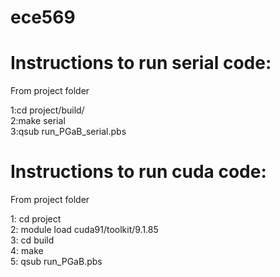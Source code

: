# ece569

# Instructions to run serial code:
From project folder  
  
1:cd project/build/  
2:make serial  
3:qsub run_PGaB_serial.pbs  


# Instructions to run cuda code:
From project folder  
  
1: cd project  
2: module load cuda91/toolkit/9.1.85   
3: cd build  
4: make  
5: qsub run_PGaB.pbs  
